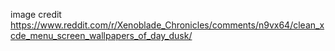 image credit https://www.reddit.com/r/Xenoblade_Chronicles/comments/n9vx64/clean_xcde_menu_screen_wallpapers_of_day_dusk/
